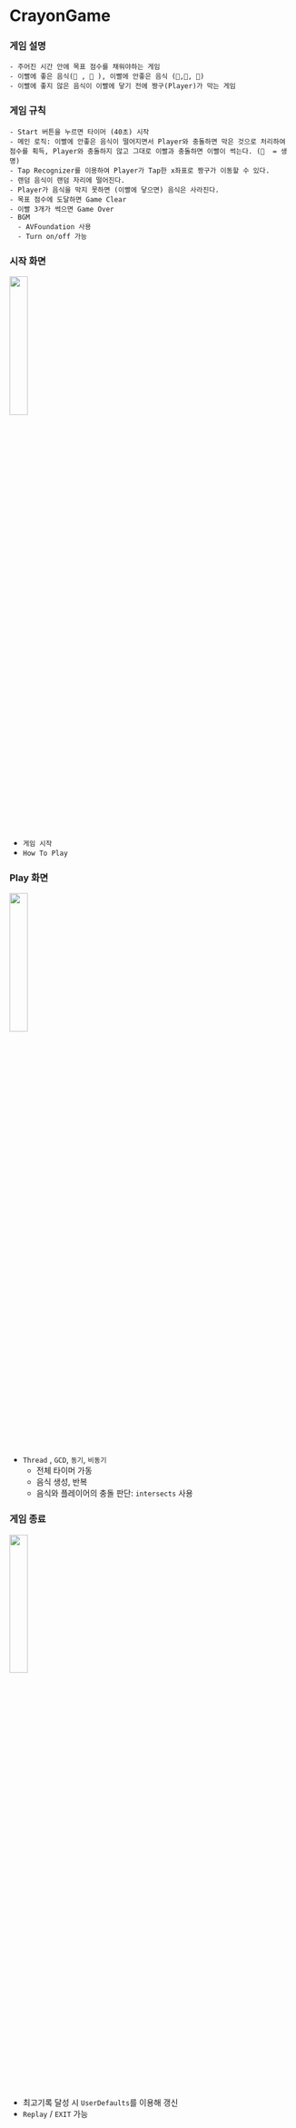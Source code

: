 # CrayonGame
 
### 게임 설명
    - 주어진 시간 안에 목표 점수를 채워야하는 게임
    - 이빨에 좋은 음식(🍎 , 🥬 ), 이빨에 안좋은 음식 (🥤,🍦, 🍫)
    - 이빨에 좋지 않은 음식이 이빨에 닿기 전에 짱구(Player)가 막는 게임
    
    
### 게임 규칙
    - Start 버튼을 누르면 타이머 (40초) 시작
    - 메인 로직: 이빨에 안좋은 음식이 떨어지면서 Player와 충돌하면 막은 것으로 처리하여 점수를 획득, Player와 충돌하지 않고 그대로 이빨과 충돌하면 이빨이 썩는다. (🦷  = 생명)
    - Tap Recognizer를 이용하여 Player가 Tap한 x좌표로 짱구가 이동할 수 있다.
    - 랜덤 음식이 랜덤 자리에 떨어진다.
    - Player가 음식을 막지 못하면 (이빨에 닿으면) 음식은 사라진다.
    - 목표 점수에 도달하면 Game Clear
    - 이빨 3개가 썩으면 Game Over
    - BGM
      - AVFoundation 사용 
      - Turn on/off 가능
    
### 시작 화면
<img src = "https://user-images.githubusercontent.com/70887135/153410072-160d5302-ac35-4fb9-b570-e54d28be6e45.png" width="25%" height="25%">

- `게임 시작`
- `How To Play`

### Play 화면
<img src = "https://user-images.githubusercontent.com/70887135/153411507-087aaf54-508c-4b1a-a0dd-94c3a4d33eac.gif" width="25%" height="25%">


- `Thread` , `GCD`, `동기`, `비동기`
    - 전체 타이머 가동
    - 음식 생성, 반복
    - 음식와 플레이어의 충돌 판단: `intersects` 사용


### 게임 종료
<img src = "https://user-images.githubusercontent.com/70887135/153410762-138fea55-53c6-4c65-b361-3ff7f5bc0ae5.png" width="25%" height="25%">

- 최고기록 달성 시 `UserDefaults`를 이용해 갱신
- `Replay` / `EXIT` 가능


